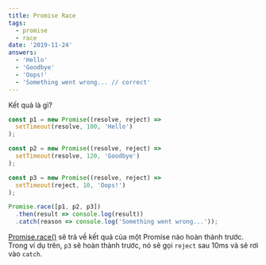 ```yaml
---
title: Promise Race
tags:
  - promise
  - race
date: '2019-11-24'
answers:
  - 'Hello'
  - 'Goodbye'
  - 'Oops!'
  - 'Something went wrong... // correct'
---
```


Kết quả là gì?

```javascript
const p1 = new Promise((resolve, reject) =>
  setTimeout(resolve, 100, 'Hello')
);

const p2 = new Promise((resolve, reject) =>
  setTimeout(resolve, 120, 'Goodbye')
);

const p3 = new Promise((resolve, reject) =>
  setTimeout(reject, 10, 'Oops!')
);

Promise.race([p1, p2, p3])
  .then(result => console.log(result))
  .catch(reason => console.log('Something went wrong...'));
```

<!-- explanation -->

[Promise.race()](http://duthaho.com/blogs/js-promise) sẽ trả về kết quả của một Promise nào hoàn thành trước. Trong ví dụ trên, `p3` sẽ hoàn thành trước, nó sẽ gọi `reject` sau 10ms và sẽ rơi vào `catch`.
